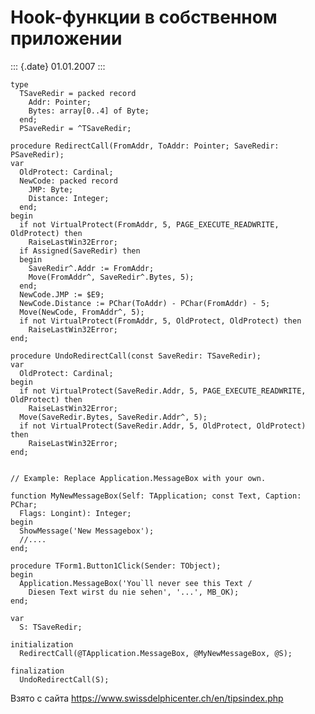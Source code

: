 Hook-функции в собственном приложении
=====================================

::: {.date}
01.01.2007
:::

    type
      TSaveRedir = packed record
        Addr: Pointer;
        Bytes: array[0..4] of Byte;
      end;
      PSaveRedir = ^TSaveRedir;
     
    procedure RedirectCall(FromAddr, ToAddr: Pointer; SaveRedir: PSaveRedir);
    var
      OldProtect: Cardinal;
      NewCode: packed record
        JMP: Byte;
        Distance: Integer;
      end;
    begin
      if not VirtualProtect(FromAddr, 5, PAGE_EXECUTE_READWRITE, OldProtect) then
        RaiseLastWin32Error;
      if Assigned(SaveRedir) then
      begin
        SaveRedir^.Addr := FromAddr;
        Move(FromAddr^, SaveRedir^.Bytes, 5);
      end;
      NewCode.JMP := $E9;
      NewCode.Distance := PChar(ToAddr) - PChar(FromAddr) - 5;
      Move(NewCode, FromAddr^, 5);
      if not VirtualProtect(FromAddr, 5, OldProtect, OldProtect) then
        RaiseLastWin32Error;
    end;
     
    procedure UndoRedirectCall(const SaveRedir: TSaveRedir);
    var
      OldProtect: Cardinal;
    begin
      if not VirtualProtect(SaveRedir.Addr, 5, PAGE_EXECUTE_READWRITE, OldProtect) then
        RaiseLastWin32Error;
      Move(SaveRedir.Bytes, SaveRedir.Addr^, 5);
      if not VirtualProtect(SaveRedir.Addr, 5, OldProtect, OldProtect) then
        RaiseLastWin32Error;
    end;
     
     
    // Example: Replace Application.MessageBox with your own.
     
    function MyNewMessageBox(Self: TApplication; const Text, Caption: PChar;
      Flags: Longint): Integer;
    begin
      ShowMessage('New Messagebox');
      //....
    end;
     
    procedure TForm1.Button1Click(Sender: TObject);
    begin
      Application.MessageBox('You`ll never see this Text /
        Diesen Text wirst du nie sehen', '...', MB_OK);
    end;
     
    var
      S: TSaveRedir;
     
    initialization
      RedirectCall(@TApplication.MessageBox, @MyNewMessageBox, @S);
     
    finalization
      UndoRedirectCall(S);

Взято с сайта <https://www.swissdelphicenter.ch/en/tipsindex.php>

